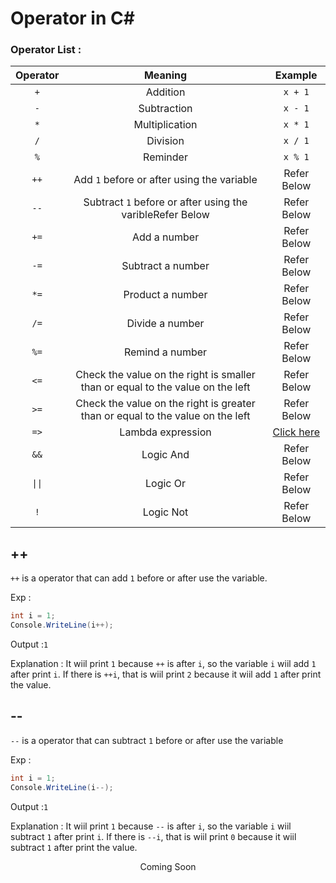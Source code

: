 # Operator in C#
### Operator List :
|Operator|Meaning|Example|
|:--------:|:-----:|:----:|
|`+`|   Addition   |`x + 1`|
|`-`|Subtraction|`x - 1`|
|`*`|Multiplication|`x * 1`|
|`/`|Division|`x / 1`|
|`%`|Reminder|`x % 1`|
|`++`|Add `1` before or after using the variable|Refer Below|
|`--`|Subtract `1` before or after using the varibleRefer Below|Refer Below|
|`+=`|Add a number|Refer Below|
|`-=`|Subtract a number|Refer Below|
|`*=`|Product a number|Refer Below|
|`/=`|Divide a number|Refer Below|
|`%=`|Remind a number|Refer Below|
|`<=`|Check the value on the right is smaller than or equal to the value on the left|Refer Below|
|`>=`|Check the value on the right is greater than or equal to the value on the left|Refer Below|
|`=>`|Lambda expression|[Click here](https://github.com/Goldhahaha/Unity/blob/master/My%20C%23%20learning%20experience/return.md)|
|`&&`|Logic And|Refer Below|
|<code>&#124;&#124;</code>|Logic Or|Refer Below|
|`!`|Logic Not|Refer Below|
</a>

## ++
`++` is a operator that can add `1` before or after use the variable.

Exp :
```cs
int i = 1;
Console.WriteLine(i++);
```

Output :`1`

Explanation : It wiil print `1` because `++` is after `i`, so the variable `i` wiil add `1` after print `i`. If there is `++i`, that is wiil print `2` because it wiil add `1` after print the value.

## --
`--` is a operator that can subtract `1` before or after use the variable

Exp :
```cs
int i = 1;
Console.WriteLine(i--);
```

Output :`1`

Explanation : It wiil print `1` because `--` is after `i`, so the variable `i` wiil subtract `1` after print `i`. If there is `--i`, that is wiil print `0` because it wiil subtract `1` after print the value.
<p align="center">
Coming Soon
<p>



